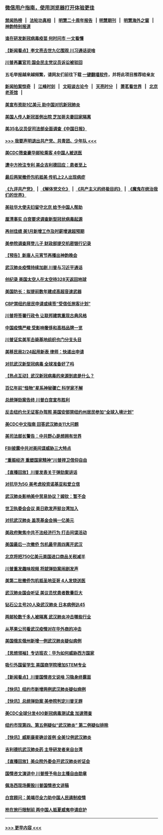 ### [微信用户指南，使用浏览器打开体验更佳](https://github.com/gfw-breaker/banned-news1/blob/master/indexes/wechat-guide.md?t=0)
#### [禁闻热榜](热点新闻.md?t=0)  &nbsp;&nbsp;|&nbsp;&nbsp; [法轮功真相](https://github.com/gfw-breaker/truth/blob/master/README.md?t=0) &nbsp;&nbsp;|&nbsp;&nbsp; [明慧二十周年报告](https://github.com/gfw-breaker/mh-reports/blob/master/README.md?t=0) &nbsp;&nbsp;|&nbsp;&nbsp;[明慧期刊](https://github.com/gfw-breaker/mh-qikan) &nbsp;&nbsp;|&nbsp;&nbsp; [明慧海外之窗](https://github.com/gfw-breaker/mh-news/blob/master/README.md?t=0) &nbsp;&nbsp;|&nbsp;&nbsp; [神韵特别报道](https://github.com/gfw-breaker/mh-news/blob/master/shenyun.md?t=0)
#### [谁在研发新冠病毒疫苗 何时问市 一文看懂](../pages/nsc412/n11852840.md?t=02080902) 
#### [【新闻看点】李文亮去世九亿围观 川习通话说啥](../pages/nsc412/n11852360.md?t=02080902) 
#### [川普再赢官司 国会民主党议员诉讼被驳回](../pages/nsc412/n11852287.md?t=02080902) 
#### 五毛举报越来越频繁，请网友们前往下载 [一键翻墙软件](https://github.com/gfw-breaker/ssr-accounts)，并将此项目推荐给亲友
#### [新闻拍案惊奇](https://github.com/gfw-breaker/banned-news1/blob/master/pages/link4.md) &nbsp;&nbsp;|&nbsp;&nbsp; [江峰时刻](https://github.com/gfw-breaker/banned-news1/blob/master/pages/link4.md) &nbsp;&nbsp;|&nbsp;&nbsp; [文昭谈古论今](https://github.com/gfw-breaker/banned-news1/blob/master/pages/link4.md) &nbsp;&nbsp;|&nbsp;&nbsp; [天亮时分](https://github.com/gfw-breaker/banned-news1/blob/master/pages/link4.md) &nbsp;&nbsp;|&nbsp;&nbsp; [萧茗看世界](https://github.com/gfw-breaker/banned-news1/blob/master/pages/link4.md) &nbsp;&nbsp;|&nbsp;&nbsp; [北京老茶馆](https://github.com/gfw-breaker/banned-news1/blob/master/pages/link4.md) &nbsp;&nbsp;|&nbsp;&nbsp; 
#### [美宣布资助1亿美元 助中国对抗新冠肺炎](../pages/nsc412/n11852531.md?t=02080902) 
#### [美国人传人新冠首例出院 芝加哥夫妻回家隔离](../pages/nsc412/n11852452.md?t=02080902) 
#### [美35名议员促司法部全面调查《中国日报》](../pages/nsc412/n11852435.md?t=02080902) 
#### [>>> 我要声明退出共产党、共青团、少年队 <<<](https://github.com/begood0513/goodnews/blob/master/quit/letter.md) 
#### [美CDC筛查豪华邮轮乘客 4中国人被送医](../pages/nsc412/n11852085.md?t=02080902) 
#### [遭中方抢注专利 美企吉利德回应：患者至上](../pages/nsc412/n11852037.md?t=02080902) 
#### [最后两架撤侨包机抵美 传机上2人出现病症](../pages/nsc412/n11852173.md?t=02080902) 
#### [《九评共产党》](https://github.com/begood0513/9ping.md/blob/master/README.md) &nbsp;|&nbsp; [《解体党文化》](../../../../jtdwh.md/blob/master/README.md)  &nbsp;|&nbsp; [《共产主义的终极目的》](../../../../gczydzjmd.md/blob/master/README.md) &nbsp;|&nbsp; [《魔鬼在统治我们的世界》](../../../../mgztzwmdsj.md/blob/master/README.md) 
#### [美驻华大使夫妇留守北京 给予中国人帮助](../pages/nsc412/n11852165.md?t=02080902) 
#### [厘清事实 白宫要求调查新型冠状病毒起源](../pages/nsc412/n11852106.md?t=02080902) 
#### [再创佳绩 美1月新增工作及时薪增速超预期](../pages/nsc412/n11852174.md?t=02080902) 
#### [美参院调查拜登儿子 财政部提交机密银行记录](../pages/nsc412/n11851808.md?t=02080902) 
#### [【预告】新唐人元宵节再播出神韵晚会](../pages/nsc412/n11843192.md?t=02080902) 
#### [武汉肺炎疫情持续加剧 川普与习近平通话](../pages/nsc412/n11851613.md?t=02080902) 
#### [创纪录 美国太空人在太空待328天返回地球](../pages/nsc412/n11851266.md?t=02080902) 
#### [美国防长：拟提前数年建成高超音速武器](../pages/nsc412/n11850959.md?t=02080902) 
#### [CBP禁纽约居民申请或续签“受信任旅客计划”](../pages/nsc412/n11850857.md?t=02080902) 
#### [川普将签署行政令 让联邦建筑重现古典风格](../pages/nsc412/n11850654.md?t=02080902) 
#### [中国疫情严峻 受影响奢侈和高档品牌一览](../pages/nsc412/n11850319.md?t=02080902) 
#### [川普证实美军击毙基地组织也门分支头目](../pages/nsc412/n11850383.md?t=02080902) 
#### [美移民局2/24起用新表 律师：快递出申请](../pages/nsc412/n11848220.md?t=02080902) 
#### [对抗武汉新型冠病毒 全球准备好了吗](../pages/nsc412/n11850142.md?t=02080902) 
#### [【热点互动】武汉新冠病毒的来源到底是什么？](../pages/nsc412/n11849749.md?t=02080902) 
#### [百亿年前“怪物”星系神秘骤亡 科学家不解](../pages/nsc412/n11849863.md?t=02080902) 
#### [总统弹劾案告终 川普白宫宣布胜利](../pages/nsc412/n11849985.md?t=02080902) 
#### [反击纽约允无证客办驾照  美国安部禁纽约州居民参加“全球入境计划”](../pages/nsc412/n11849828.md?t=02080902) 
#### [美CDC中文指南 回答武汉肺炎11大问题](../pages/nsc412/n11849703.md?t=02080902) 
#### [美司法部长警告：中共野心是想拥有世界](../pages/nsc412/n11849769.md?t=02080902) 
#### [FBI披露中共对美间谍威胁三大特点](../pages/nsc412/n11849700.md?t=02080902) 
#### [“重振经济 重塑国家精神”川普捍卫信仰自由](../pages/nsc412/n11849641.md?t=02080902) 
#### [【直播回放】川普发表关于弹劾案讲话](../pages/nsc412/n11849472.md?t=02080902) 
#### [对抗华为5G 美考虑投资诺基亚和爱立信](../pages/nsc412/n11849510.md?t=02080902) 
#### [武汉肺炎影响美中贸易协议？姆钦：暂不会](../pages/nsc412/n11849497.md?t=02080902) 
#### [世卫执委会会议 美日欧发声挺台湾加入](../pages/nsc412/n11849433.md?t=02080902) 
#### [对抗武汉肺炎 盖茨基金会捐一亿美元](../pages/nsc412/n11848953.md?t=02080902) 
#### [美政府聚焦中共不法经济行为 打击间谍活动](../pages/nsc412/n11849322.md?t=02080902) 
#### [美国最后一次撤侨 包机最早周四离开武汉](../pages/nsc412/n11849395.md?t=02080902) 
#### [北京将把750亿美元美国进口商品关税减半](../pages/nsc412/n11848896.md?t=02080902) 
#### [川普重发趣味视频 将就弹劾案闹剧发声](../pages/nsc412/n11848715.md?t=02080902) 
#### [美第二批撤侨包机抵圣地亚哥 4人发烧送医](../pages/nsc412/n11847923.md?t=02080902) 
#### [武汉肺炎国会听证 美议员忧患者数量巨大](../pages/nsc412/n11844851.md?t=02080902) 
#### [钻石公主号20人染武汉肺炎 日本病例达45](../pages/nsc412/n11847823.md?t=02080902) 
#### [两邮轮数千多人被隔离 武汉肺炎冲击哪些行业](../pages/nsc412/n11847456.md?t=02080902) 
#### [从苹果公司看武汉疫情对在华外商的冲击](../pages/nsc412/n11847586.md?t=02080902) 
#### [美国俄亥俄州新增一例武汉肺炎疑似病例](../pages/nsc412/n11847714.md?t=02080902) 
#### [【思想领袖】专访班农：华为如何威胁西方国家](../pages/nsc412/n11847306.md?t=02080902) 
#### [吸引外国留学生 美国商学院增加STEM专业](../pages/nsc412/n11847417.md?t=02080902) 
#### [【新闻看点】川普国情咨文说啥 习隐身终露面](../pages/nsc412/n11847016.md?t=02080902) 
#### [【快讯】纽约市新增两例武汉肺炎疑似病例](../pages/nsc412/n11847250.md?t=02080902) 
#### [【快讯】总统弹劾案 美参院判定川普无罪](../pages/nsc412/n11847316.md?t=02080902) 
#### [美CDC全球分发400新冠病毒测试盒 加速筛查](../pages/nsc412/n11847260.md?t=02080902) 
#### [纽约市现第四、第五例疑似“武汉肺炎”   第二例疑似排除](../pages/nsc412/n11847332.md?t=02080902) 
#### [【快讯】威斯康星确诊首例 全美12例武汉肺炎](../pages/nsc412/n11847162.md?t=02080902) 
#### [吉利德抗武汉肺炎药 主导研发者来自台湾](../pages/nsc412/n11847064.md?t=02080902) 
#### [【直播回放】美众院外委会开武汉肺炎听证会](../pages/nsc412/n11846727.md?t=02080902) 
#### [国情咨文演讲中 川普授予电台主播自由勋章](../pages/nsc412/n11846815.md?t=02080902) 
#### [佩洛西现场撕毁川普国情咨文讲稿](../pages/nsc412/n11846724.md?t=02080902) 
#### [白宫顾问：美竭尽全力助中国人民遏制疫情](../pages/nsc412/n11846756.md?t=02080902) 
#### [抢在旅行限制前 两中国人抵夏威夷申请庇护](../pages/nsc412/n11846866.md?t=02080902) 

----
#### [ >>> 更早内容 <<< ](../indexes/nsc412-earlier.md)
